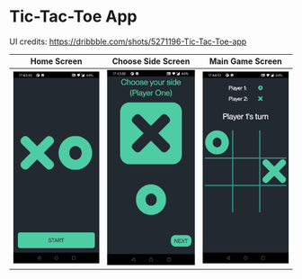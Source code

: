 # Tic-Tac-Toe App
 
UI credits: https://dribbble.com/shots/5271196-Tic-Tac-Toe-app



| Home Screen | Choose Side Screen | Main Game Screen | 
| ----------- | ------------- | ------------- |
|![](app_images/1.jpg) | ![](app_images/2.jpg) | ![](app_images/4.jpg) |
